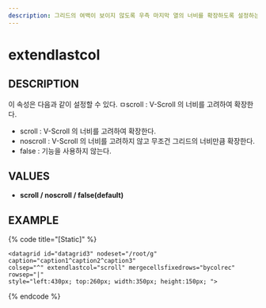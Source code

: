 ```yaml
---
description: 그리드의 여백이 보이지 않도록 우측 마지막 열의 너비를 확장하도록 설정하는 속성이다.
---
```


# extendlastcol

## DESCRIPTION

이 속성은 다음과 같이 설정할 수 있다. ㅁscroll : V-Scroll 의 너비를 고려하여 확장한다. 

* scroll : V-Scroll 의 너비를 고려하여 확장한다. 
* noscroll : V-Scroll 의 너비를 고려하지 않고 무조건 그리드의 너비만큼 확장한다.
* false : 기능을 사용하지 않는다.

## VALUES

* **scroll / noscroll / false\(default\)**

## EXAMPLE

{% code title="\[Static\]" %}
```markup
<datagrid id="datagrid3" nodeset="/root/g" caption="caption1^caption2^caption3" 
colsep="^" extendlastcol="scroll" mergecellsfixedrows="bycolrec" rowsep="|" 
style="left:430px; top:260px; width:350px; height:150px; "> 
```
{% endcode %}



